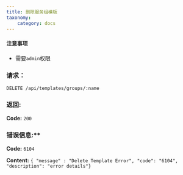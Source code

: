 ```yaml
---
title: 删除服务组模板
taxonomy:
    category: docs
---
```


#### 注意事项

- 需要`admin`权限

### 请求：

    DELETE /api/templates/groups/:name

### 返回:

**Code:** `200`

### 错误信息:**

**Code:** `6104`

**Content:** `{ "message" : "Delete Template Error", "code": "6104", "description": "error details"}`